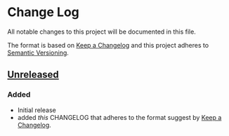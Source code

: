 # Change Log
All notable changes to this project will be documented in this file.

The format is based on [Keep a Changelog](http://keepachangelog.com/)
and this project adheres to [Semantic Versioning](http://semver.org/).

## [Unreleased]
### Added
- Initial release
- added *this* CHANGELOG that adheres to the format suggest by [Keep a Changelog](http://keepachangelog.com/).

[Unreleased]: https://github.com/tholst/vscode-context-switch/commits/master

